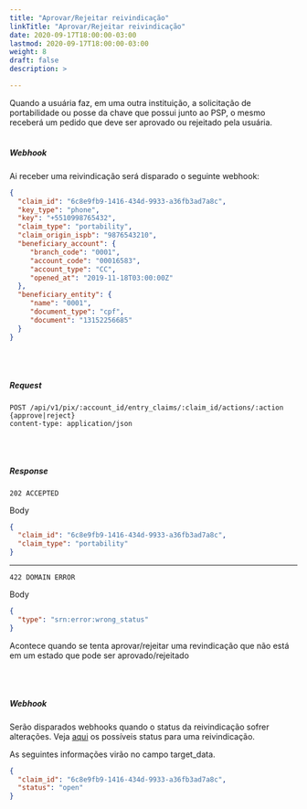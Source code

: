 ```yaml
---
title: "Aprovar/Rejeitar reivindicação"
linkTitle: "Aprovar/Rejeitar reivindicação"
date: 2020-09-17T18:00:00-03:00
lastmod: 2020-09-17T18:00:00-03:00
weight: 8
draft: false
description: >

---
```

Quando a usuária faz, em uma outra instituição, a solicitação de portabilidade ou posse da chave que possui junto ao PSP, o mesmo receberá um pedido que deve ser aprovado ou rejeitado pela usuária. 
<br><br>

##### **Webhook**

Ai receber uma reivindicação será disparado o seguinte webhook:

```json
{
  "claim_id": "6c8e9fb9-1416-434d-9933-a36fb3ad7a8c",
  "key_type": "phone",
  "key": "+5510998765432",
  "claim_type": "portability",
  "claim_origin_ispb": "9876543210",
  "beneficiary_account": {
     "branch_code": "0001",
     "account_code": "00016583",
     "account_type": "CC",
     "opened_at": "2019-11-18T03:00:00Z"
  },
  "beneficiary_entity": {
     "name": "0001",
     "document_type": "cpf",
     "document": "13152256685"
  }
}
```
<br> <br> 

##### **Request**

```http
POST /api/v1/pix/:account_id/entry_claims/:claim_id/actions/:action {approve|reject}
content-type: application/json
```
<br> <br> 

##### **Response**

```http
202 ACCEPTED
```

Body
```json
{
  "claim_id": "6c8e9fb9-1416-434d-9933-a36fb3ad7a8c",
  "claim_type": "portability"
}
```

---

```http
422 DOMAIN ERROR
```

Body
```json
{
  "type": "srn:error:wrong_status"
}
```

Acontece quando se tenta aprovar/rejeitar uma revindicação que não está em um estado que pode
ser aprovado/rejeitado

<br> <br> 

##### **Webhook**

Serão disparados webhooks quando o status da reivindicação sofrer alterações. Veja [aqui](https://stone-co.github.io/docs/pix/chaves-pix/status/#status-da-reivindica%C3%A7%C3%A3o) os possíveis status para uma reivindicação.

As seguintes informações virão no campo target_data.

```json
{
  "claim_id": "6c8e9fb9-1416-434d-9933-a36fb3ad7a8c",
  "status": "open"
}
```
<br> <br> 
